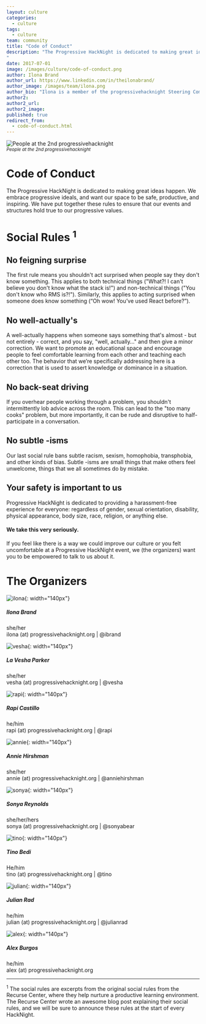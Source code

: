 ```yaml
---
layout: culture
categories:
  - culture
tags:
  - culture
team: community
title: "Code of Conduct"
description: "The Progressive HackNight is dedicated to making great ideas happen. We embrace progressive ideals, and want our space to be safe, productive, and inspiring. We have put together these rules to ensure that our events and structures hold true to our progressive values.
"
date: 2017-07-01
image: /images/culture/code-of-conduct.png
author: Ilona Brand
author_url: https://www.linkedin.com/in/theilonabrand/
author_image: /images/team/ilona.png
author_bio: "Ilona is a member of the progressivehacknight Steering Committee"
author2:
author2_url:
author2_image:
published: true
redirect_from:
  - code-of-conduct.html
---
```


<p class="text-center"><img src="/images/culture/code-of-conduct.png" alt="People at the 2nd progressivehacknight" class="img-thumbnail"/><br />

<small>
    <em>People at the 2nd progressivehacknight</em>
</small>
</p>


# Code of Conduct
The Progressive HackNight is dedicated to making great ideas happen. We embrace progressive ideals, and want our space to be safe, productive, and inspiring. We have put together these rules to ensure that our events and structures hold true to our progressive values.

# Social Rules <sup>1</sup>

## No feigning surprise
The first rule means you shouldn't act surprised when people say they don't know something. This applies to both technical things ("What?! I can't believe you don't know what the stack is!") and non-technical things ("You don't know who RMS is?!"). Similarly, this applies to acting surprised when someone does know something (“Oh wow! You’ve used React before?”).

## No well-actually's
A well-actually happens when someone says something that's almost - but not entirely - correct, and you say, "well, actually…" and then give a minor correction. We want to promote an educational space and encourage people to feel comfortable learning from each other and teaching each other too. The behavior that we’re specifically addressing here is a correction that is used to assert knowledge or dominance in a situation.

## No back-seat driving
If you overhear people working through a problem, you shouldn't intermittently lob advice across the room. This can lead to the "too many cooks" problem, but more importantly, it can be rude and disruptive to half-participate in a conversation.

## No subtle -isms
Our last social rule bans subtle racism, sexism, homophobia, transphobia, and other kinds of bias. Subtle -isms are small things that make others feel unwelcome, things that we all sometimes do by mistake.

## Your safety is important to us
Progressive HackNight is dedicated to providing a harassment-free experience for everyone: regardless of gender, sexual orientation, disability, physical appearance, body size, race, religion, or anything else.

#### We take this very seriously.

If you feel like there is a way we could improve our culture or you felt uncomfortable at a Progressive HackNight event, we (the organizers) want you to be empowered to talk to us about it.


# The Organizers

![ilona](/images/team/ilona.png){: width="140px"}

##### Ilona Brand
she/her <br/>
ilona (at) progressivehacknight.org | @ibrand


![vesha](/images/team/vesha.png){: width="140px"}

##### La Vesha Parker
she/her<br/>
vesha (at) progressivehacknight.org | @vesha

![rapi](/images/team/rapi.png){: width="140px"}

##### Rapi Castillo
he/him<br/>
rapi (at) progressivehacknight.org | @rapi

![annie](/images/team/annie.png){: width="140px"}

##### Annie Hirshman
she/her<br/>
annie (at) progressivehacknight.org | @anniehirshman


![sonya](/images/team/sonya.png){: width="140px"}

##### Sonya Reynolds
she/her/hers<br/>
sonya (at) progressivehacknight.org | @sonyabear

![tino](/images/team/tino.png){: width="140px"}

##### Tino Bedi
He/him<br/>
tino (at) progressivehacknight.org | @tino

![julian](/images/team/julian.png){: width="140px"}

##### Julian Rad
he/him<br/>
julian (at) progressivehacknight.org | @julianrad

![alex](/images/team/alex.jpg){: width="140px"}

##### Alex Burgos
he/him<br/>
alex (at) progressivehacknight.org

---
<sup>1</sup> The social rules are excerpts from the original social rules from the Recurse Center, where they help nurture a productive learning environment. The Recurse Center wrote an awesome blog post explaining their social rules, and we will be sure to announce these rules at the start of every HackNight.
